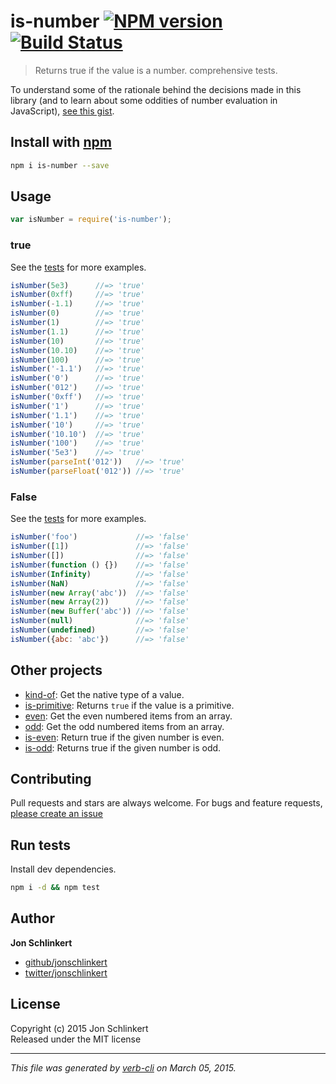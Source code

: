 # is-number [![NPM version](https://badge.fury.io/js/is-number.svg)](http://badge.fury.io/js/is-number)  [![Build Status](https://travis-ci.org/jonschlinkert/is-number.svg)](https://travis-ci.org/jonschlinkert/is-number) 

> Returns true if the value is a number. comprehensive tests.

To understand some of the rationale behind the decisions made in this library (and to learn about some oddities of number evaluation in JavaScript), [see this gist][gist].


## Install with [npm](npmjs.org)

```bash
npm i is-number --save
```


## Usage

```js
var isNumber = require('is-number');
```

### true

See the [tests](./test.js) for more examples.

```js
isNumber(5e3)      //=> 'true'
isNumber(0xff)     //=> 'true'
isNumber(-1.1)     //=> 'true'
isNumber(0)        //=> 'true'
isNumber(1)        //=> 'true'
isNumber(1.1)      //=> 'true'
isNumber(10)       //=> 'true'
isNumber(10.10)    //=> 'true'
isNumber(100)      //=> 'true'
isNumber('-1.1')   //=> 'true'
isNumber('0')      //=> 'true'
isNumber('012')    //=> 'true'
isNumber('0xff')   //=> 'true'
isNumber('1')      //=> 'true'
isNumber('1.1')    //=> 'true'
isNumber('10')     //=> 'true'
isNumber('10.10')  //=> 'true'
isNumber('100')    //=> 'true'
isNumber('5e3')    //=> 'true'
isNumber(parseInt('012'))   //=> 'true'
isNumber(parseFloat('012')) //=> 'true'
```

### False

See the [tests](./test.js) for more examples.

```js
isNumber('foo')             //=> 'false'
isNumber([1])               //=> 'false'
isNumber([])                //=> 'false'
isNumber(function () {})    //=> 'false'
isNumber(Infinity)          //=> 'false'
isNumber(NaN)               //=> 'false'
isNumber(new Array('abc'))  //=> 'false'
isNumber(new Array(2))      //=> 'false'
isNumber(new Buffer('abc')) //=> 'false'
isNumber(null)              //=> 'false'
isNumber(undefined)         //=> 'false'
isNumber({abc: 'abc'})      //=> 'false'
```

## Other projects
* [kind-of](https://github.com/jonschlinkert/kind-of): Get the native type of a value.
* [is-primitive](https://github.com/jonschlinkert/is-primitive): Returns `true` if the value is a primitive. 
* [even](https://github.com/jonschlinkert/even): Get the even numbered items from an array.
* [odd](https://github.com/jonschlinkert/odd): Get the odd numbered items from an array.
* [is-even](https://github.com/jonschlinkert/is-even): Return true if the given number is even.
* [is-odd](https://github.com/jonschlinkert/is-odd): Returns true if the given number is odd.

## Contributing
Pull requests and stars are always welcome. For bugs and feature requests, [please create an issue](https://github.com/jonschlinkert/is-number/issues)


## Run tests
Install dev dependencies.

```bash
npm i -d && npm test
```


## Author

**Jon Schlinkert**
 
+ [github/jonschlinkert](https://github.com/jonschlinkert)
+ [twitter/jonschlinkert](http://twitter.com/jonschlinkert) 

## License
Copyright (c) 2015 Jon Schlinkert  
Released under the MIT license

***

_This file was generated by [verb-cli](https://github.com/assemble/verb-cli) on March 05, 2015._

[infinity]: http://en.wikipedia.org/wiki/Infinity
[gist]: https://gist.github.com/jonschlinkert/e30c70c713da325d0e81
